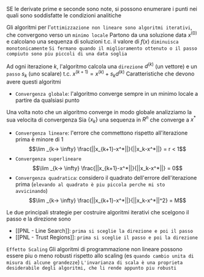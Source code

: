 SE le derivate prime e seconde sono note, si possono enumerare i punti nei quali sono soddisfatte le condizioni analitiche

Gli algoritmi per l'`ottimizzazione non lineare sono algoritmi iterativi`, che convergono verso un `minimo locale`
Partono da una soluzione data $x^{(0)}$ e calcolano una sequenza di soluzioni t.c. il valore di $f(x)$ `diminuisca monotonicamente`
`Si fermano quando il miglioramento ottenuto o il passo compiuto sono piu piccoli di una data soglia`

Ad ogni iterazione $k$, l'algoritmo calcola una `direzione` $d^{(k)}$ (un vettore) e un `passo` $s_k$ (uno scalare) t.c. $x^{(k+1)} = x^{(k)} + s_kd^{(k)}$
Caratteristiche che devono avere questi algoritmi
- `Convergenza globale`: l'algoritmo converge sempre in un minimo locale a partire da qualsiasi punto

Una volta noto che un algoritmo converge in modo globale analizziamo la sua velocita di convergenza
Sia $\{x_k\}$ una sequenza in $R^n$ che converge a $x^*$

- `Convergenza lineare`: l'errore che commettono rispetto all'iterazione prima è minore di $1$
$$\lim _{k-> \infty} \frac{||x_{k+1}-x^*||}{||x_k-x^*||} = r < 1$$
- `Convergenza superlineare`
$$\lim _{k-> \infty} \frac{||x_{k+1}-x^*||}{||x_k-x^*||} = 0$$
- `Convergenza quadratica`: considero il quadrato dell'errore dell'iterazione prima (`elevando al quadrato è piu piccola perche mi sto avvicinando`)
$$\lim _{k-> \infty} \frac{||x_{k+1}-x^*||}{||x_k-x^*||^2} = M$$

Le due principali strategie per costruire algoritmi iterativi che scelgono il passo e la direzione sono
- [[PNL - Line Search]]: `prima si sceglie la direzione e poi il passo`
- [[PNL - Trust Regions]]: `prima si sceglie il passo e poi la direzione`

`Effetto Scaling`
Gli algoritmi di programmazione non lineare possono essere piu o meno robusti rispetto allo scaling (es `quando cambio unita di misura di alcune grandezze`)
`L'invarianza di scala è una proprieta desiderabile degli algoritmi, che li rende appunto piu robusti`


